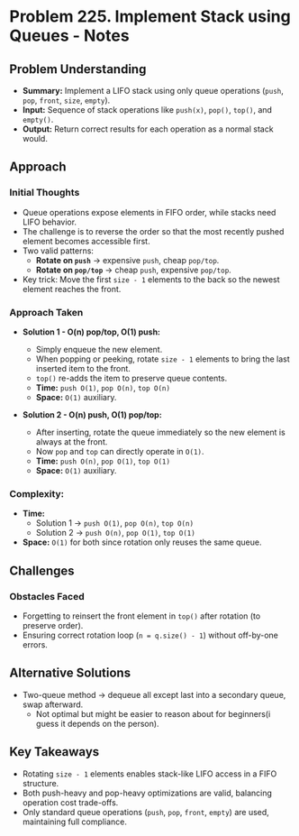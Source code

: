 # Problem 225. Implement Stack using Queues - Notes

## Problem Understanding
- **Summary:** Implement a LIFO stack using only queue operations (`push`, `pop`, `front`, `size`, `empty`).  
- **Input:** Sequence of stack operations like `push(x)`, `pop()`, `top()`, and `empty()`.  
- **Output:** Return correct results for each operation as a normal stack would.

## Approach
### Initial Thoughts
- Queue operations expose elements in FIFO order, while stacks need LIFO behavior.  
- The challenge is to reverse the order so that the most recently pushed element becomes accessible first.  
- Two valid patterns:
  - **Rotate on `push`** -> expensive `push`, cheap `pop/top`.
  - **Rotate on `pop/top`** -> cheap `push`, expensive `pop/top`.  
- Key trick: Move the first `size - 1` elements to the back so the newest element reaches the front.

### Approach Taken
- **Solution 1 - O(n) pop/top, O(1) push:**  
  - Simply enqueue the new element.  
  - When popping or peeking, rotate `size - 1` elements to bring the last inserted item to the front.  
  - `top()` re-adds the item to preserve queue contents.  
  - **Time:** `push O(1)`, `pop O(n)`, `top O(n)`  
  - **Space:** `O(1)` auxiliary.

- **Solution 2 - O(n) push, O(1) pop/top:**  
  - After inserting, rotate the queue immediately so the new element is always at the front.  
  - Now `pop` and `top` can directly operate in `O(1)`.  
  - **Time:** `push O(n)`, `pop O(1)`, `top O(1)`  
  - **Space:** `O(1)` auxiliary.  

### Complexity:
- **Time:**  
  - Solution 1 -> `push O(1)`, `pop O(n)`, `top O(n)`  
  - Solution 2 -> `push O(n)`, `pop O(1)`, `top O(1)`  
- **Space:** `O(1)` for both since rotation only reuses the same queue.

## Challenges
### Obstacles Faced
- Forgetting to reinsert the front element in `top()` after rotation (to preserve order).  
- Ensuring correct rotation loop (`n = q.size() - 1`) without off-by-one errors.  

## Alternative Solutions
- Two-queue method -> dequeue all except last into a secondary queue, swap afterward.  
    - Not optimal but might be easier to reason about for beginners(i guess it depends on the person).

## Key Takeaways
- Rotating `size - 1` elements enables stack-like LIFO access in a FIFO structure.  
- Both push-heavy and pop-heavy optimizations are valid, balancing operation cost trade-offs.  
- Only standard queue operations (`push`, `pop`, `front`, `empty`) are used, maintaining full compliance.
